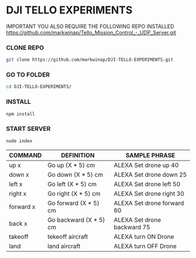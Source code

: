 # DJI TELLO EXPERIMENTS

IMPORTANT YOU ALSO REQUIRE THE FOLLOWING REPO INSTALLED https://github.com/markwinap/Tello_Mission_Control_-_UDP_Server.git

### CLONE REPO
```sh
git clone https://github.com/markwinap/DJI-TELLO-EXPERIMENTS.git
```
### GO TO FOLDER
```sh
cd DJI-TELLO-EXPERIMENTS/
```
### INSTALL
```sh
npm install
```
### START SERVER
```sh
node index
```

| COMMAND | DEFINITION | SAMPLE PHRASE |
| ------ | ------ | ------ |
| up x | Go up (X * 5) cm | ALEXA Set drone up 40 |
| down x | Go down (X * 5) cm | ALEXA Set drone down 25 |
| left x | Go left (X * 5) cm | ALEXA Set drone left 50 |
| right x | Go right (X * 5) cm | ALEXA Set drone right 30 |
| forward x | Go forward (X * 5) cm | ALEXA Set drone forward 60 |
| back x | Go backward (X * 5) cm | ALEXA Set drone backward 75 |
| takeoff | tekeoff aircraft | ALEXA turn ON Drone |
| land | land aircraft | ALEXA turn OFF Drone |
